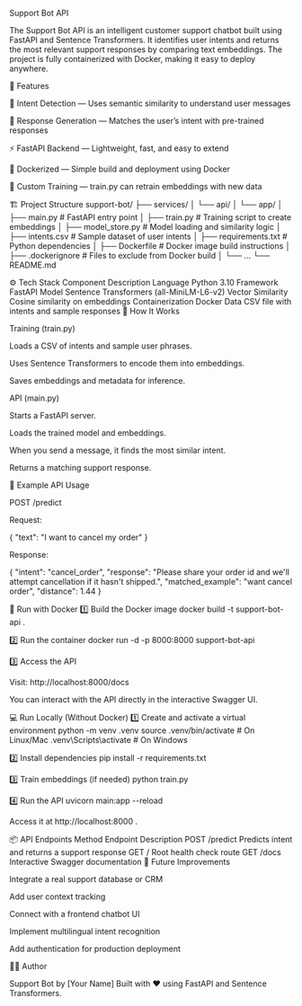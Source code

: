 Support Bot API

The Support Bot API is an intelligent customer support chatbot built using FastAPI and Sentence Transformers.
It identifies user intents and returns the most relevant support responses by comparing text embeddings.
The project is fully containerized with Docker, making it easy to deploy anywhere.

🚀 Features

🧩 Intent Detection — Uses semantic similarity to understand user messages

💬 Response Generation — Matches the user’s intent with pre-trained responses

⚡ FastAPI Backend — Lightweight, fast, and easy to extend

🐳 Dockerized — Simple build and deployment using Docker

📁 Custom Training — train.py can retrain embeddings with new data

🏗️ Project Structure
support-bot/
├── services/
│   └── api/
│       └── app/
│           ├── main.py              # FastAPI entry point
│           ├── train.py             # Training script to create embeddings
│           ├── model_store.py       # Model loading and similarity logic
│           ├── intents.csv          # Sample dataset of user intents
│           ├── requirements.txt     # Python dependencies
│           ├── Dockerfile           # Docker image build instructions
│           ├── .dockerignore        # Files to exclude from Docker build
│           └── ...
└── README.md

⚙️ Tech Stack
Component	Description
Language	Python 3.10
Framework	FastAPI
Model	Sentence Transformers (all-MiniLM-L6-v2)
Vector Similarity	Cosine similarity on embeddings
Containerization	Docker
Data	CSV file with intents and sample responses
🧠 How It Works

Training (train.py)

Loads a CSV of intents and sample user phrases.

Uses Sentence Transformers to encode them into embeddings.

Saves embeddings and metadata for inference.

API (main.py)

Starts a FastAPI server.

Loads the trained model and embeddings.

When you send a message, it finds the most similar intent.

Returns a matching support response.

🧪 Example API Usage

POST /predict

Request:

{
  "text": "I want to cancel my order"
}


Response:

{
  "intent": "cancel_order",
  "response": "Please share your order id and we'll attempt cancellation if it hasn't shipped.",
  "matched_example": "want cancel order",
  "distance": 1.44
}

🐳 Run with Docker
1️⃣ Build the Docker image
docker build -t support-bot-api .

2️⃣ Run the container
docker run -d -p 8000:8000 support-bot-api

3️⃣ Access the API

Visit: http://localhost:8000/docs

You can interact with the API directly in the interactive Swagger UI.

💻 Run Locally (Without Docker)
1️⃣ Create and activate a virtual environment
python -m venv .venv
source .venv/bin/activate       # On Linux/Mac
.venv\Scripts\activate          # On Windows

2️⃣ Install dependencies
pip install -r requirements.txt

3️⃣ Train embeddings (if needed)
python train.py

4️⃣ Run the API
uvicorn main:app --reload


Access it at http://localhost:8000
.

📦 API Endpoints
Method	Endpoint	Description
POST	/predict	Predicts intent and returns a support response
GET	/	Root health check route
GET	/docs	Interactive Swagger documentation
🧰 Future Improvements

Integrate a real support database or CRM

Add user context tracking

Connect with a frontend chatbot UI

Implement multilingual intent recognition

Add authentication for production deployment

🧑‍💻 Author

Support Bot by [Your Name]
Built with ❤️ using FastAPI and Sentence Transformers.

